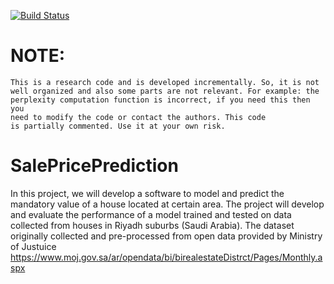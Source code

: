 [![Build Status](https://travis-ci.org/isultane/SalePricePrediction.svg?branch=master)](https://travis-ci.org/isultane/SalePricePrediction)

NOTE:
==============
	This is a research code and is developed incrementally. So, it is not
	well organized and also some parts are not relevant. For example: the
	perplexity computation function is incorrect, if you need this then you
	need to modify the code or contact the authors. This code
	is partially commented. Use it at your own risk.
  
# SalePricePrediction
In this project, we will develop a software to model and predict the mandatory value of a house located at certain area. The project will develop and evaluate the performance of a model trained and tested on data collected from houses in Riyadh suburbs (Saudi Arabia). The dataset originally collected and pre-processed from open data provided by Ministry of Justuice https://www.moj.gov.sa/ar/opendata/bi/birealestateDistrct/Pages/Monthly.aspx

